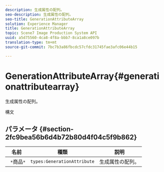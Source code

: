 ```yaml
---
description: 生成属性の配列。
seo-description: 生成属性の配列。
seo-title: GenerationAttributeArray
solution: Experience Manager
title: GenerationAttributeArray
topic: Scene7 Image Production System API
uuid: a5d75560-4ca8-4f8a-bbb7-8ca1a8ce097b
translation-type: tm+mt
source-git-commit: 7bc7b3a86fbcdc57cfdc31745fae3afc06e44b15

---
```



# GenerationAttributeArray{#generationattributearray}

生成属性の配列。

構文

## パラメータ {#section-2fc9bea56b6d4b72b80d4f04c5f9b862}

| 名前 | 種類 | 説明 |
|---|---|---|
| ` *`商品`*` | `types:GenerationAttribute` | 生成属性の配列。 |

